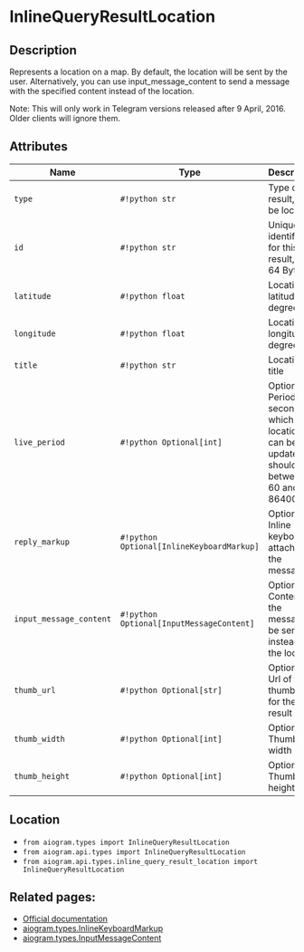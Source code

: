 # InlineQueryResultLocation

## Description

Represents a location on a map. By default, the location will be sent by the user. Alternatively, you can use input_message_content to send a message with the specified content instead of the location.

Note: This will only work in Telegram versions released after 9 April, 2016. Older clients will ignore them.


## Attributes

| Name | Type | Description |
| - | - | - |
| `type` | `#!python str` | Type of the result, must be location |
| `id` | `#!python str` | Unique identifier for this result, 1-64 Bytes |
| `latitude` | `#!python float` | Location latitude in degrees |
| `longitude` | `#!python float` | Location longitude in degrees |
| `title` | `#!python str` | Location title |
| `live_period` | `#!python Optional[int]` | Optional. Period in seconds for which the location can be updated, should be between 60 and 86400. |
| `reply_markup` | `#!python Optional[InlineKeyboardMarkup]` | Optional. Inline keyboard attached to the message |
| `input_message_content` | `#!python Optional[InputMessageContent]` | Optional. Content of the message to be sent instead of the location |
| `thumb_url` | `#!python Optional[str]` | Optional. Url of the thumbnail for the result |
| `thumb_width` | `#!python Optional[int]` | Optional. Thumbnail width |
| `thumb_height` | `#!python Optional[int]` | Optional. Thumbnail height |



## Location

- `from aiogram.types import InlineQueryResultLocation`
- `from aiogram.api.types import InlineQueryResultLocation`
- `from aiogram.api.types.inline_query_result_location import InlineQueryResultLocation`

## Related pages:

- [Official documentation](https://core.telegram.org/bots/api#inlinequeryresultlocation)
- [aiogram.types.InlineKeyboardMarkup](../types/inline_keyboard_markup.md)
- [aiogram.types.InputMessageContent](../types/input_message_content.md)
